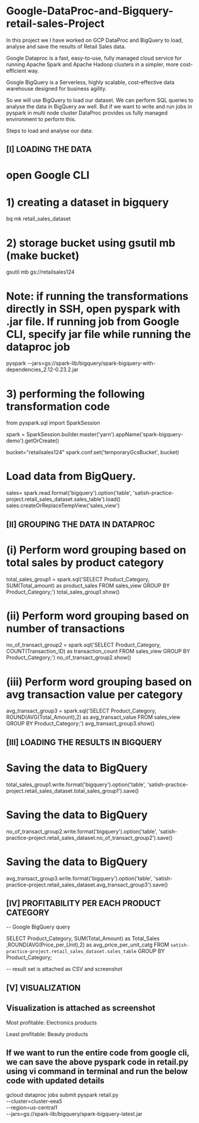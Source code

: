 # Google-DataProc-and-Bigquery-retail-sales-Project

In this project we I have worked on GCP DataProc and BigQuery to load, analyse and save the results of Retail Sales data.

Google Dataproc is a fast, easy-to-use, fully managed cloud service for running Apache Spark and Apache Hadoop clusters in a simpler, more cost-efficient way.

Google BigQuery is a Serverless, highly scalable, cost-effective data warehouse designed for business agility.

So we will use BigQuery to load our dataset. We can perform SQL queries to analyse the data in BigQuery aw well. But if we want to write and run jobs in pyspark in multi node cluster DataProc provides us fully managed environment to perform this.

Steps to load and analyse our data:

[I] LOADING THE DATA
-----------------------------------------------------------------------
# open Google CLI

# 1) creating a dataset in bigquery
bq mk retail_sales_dataset

# 2) storage bucket using gsutil mb (make bucket)
gsutil mb gs://retailsales124


# Note: if running the transformations directly in SSH, open pyspark with .jar file. If running job from Google CLI, specify jar file while running the dataproc job
pyspark --jars=gs://spark-lib/bigquery/spark-bigquery-with-dependencies_2.12-0.23.2.jar 

# 3) performing the following transformation code
from pyspark.sql import SparkSession

spark = SparkSession.builder.master('yarn').appName('spark-bigquery-demo').getOrCreate()

bucket="retailsales124"
spark.conf.set('temporaryGcsBucket', bucket)


# Load data from BigQuery.
sales= spark.read.format('bigquery').option('table', 'satish-practice-project.retail_sales_dataset.sales_table').load()
sales.createOrReplaceTempView('sales_view')



[II] GROUPING THE DATA IN DATAPROC
-------------------------------------------------------------------------------------------------

# (i) Perform word grouping based on total sales by product category
total_sales_group1 = spark.sql('SELECT Product_Category, SUM(Total_amount) as product_sales FROM sales_view GROUP BY Product_Category;')
total_sales_group1.show()

# (ii) Perform word grouping based on number of transactions
no_of_transact_group2 = spark.sql('SELECT Product_Category, COUNT(Transaction_ID) as transaction_count FROM sales_view GROUP BY Product_Category;')
no_of_transact_group2.show()

# (iii) Perform word grouping based on avg transaction value per category
avg_transact_group3 = spark.sql('SELECT Product_Category, ROUND(AVG(Total_Amount),2) as avg_transact_value FROM sales_view GROUP BY Product_Category;')
avg_transact_group3.show()



[III] LOADING THE RESULTS IN BIGQUERY
---------------------------------------------------------------------------------------------------
# Saving the data to BigQuery
total_sales_group1.write.format('bigquery').option('table', 'satish-practice-project.retail_sales_dataset.total_sales_group1').save()

# Saving the data to BigQuery
no_of_transact_group2.write.format('bigquery').option('table', 'satish-practice-project.retail_sales_dataset.no_of_transact_group2').save()

# Saving the data to BigQuery
avg_transact_group3.write.format('bigquery').option('table', 'satish-practice-project.retail_sales_dataset.avg_transact_group3').save()




[IV] PROFITABILITY PER EACH PRODUCT CATEGORY
------------------------------------------------------------------------------------------------
-- Google BigQuery query

SELECT Product_Category, SUM(Total_Amount) as Total_Sales ,ROUND(AVG(Price_per_Unit),2) as avg_price_per_unit_catg
FROM `satish-practice-project.retail_sales_dataset.sales_table` GROUP BY Product_Category;


-- result set is attached as CSV and screenshot


[V] VISUALIZATION
--------------------------------------------------

## Visualization is attached as screenshot

Most profitable: Electronics products

Least profitable: Beauty products


## If we want to run the entire code from google cli, we can save the above pyspark code in retail.py using vi command in terminal and run the below code with updated details

gcloud dataproc jobs submit pyspark retail.py \
    --cluster=cluster-eea5 \
    --region=us-central1 \
    --jars=gs://spark-lib/bigquery/spark-bigquery-latest.jar
